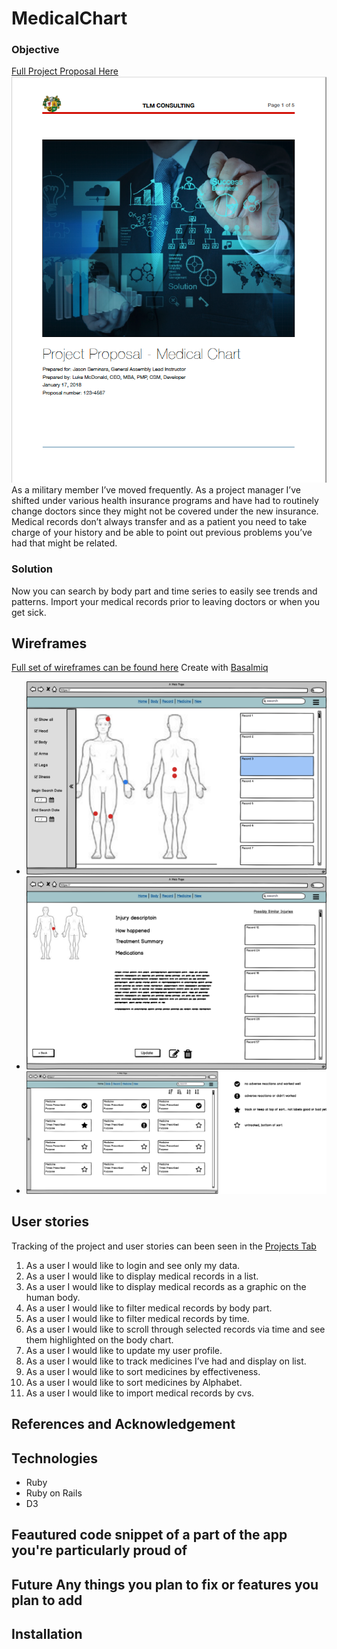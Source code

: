 # MedicalChart

### Objective
[Full Project Proposal Here](https://github.com/TLukeMcDonald/MedicalChart/blob/master/Assets/Project_Docs/Project_Proposal-Medical_Chart%20.pdf)
![Project Proposal](https://github.com/TLukeMcDonald/MedicalChart/blob/master/Assets/Project_Docs/Screen%20Shot%202018-01-18%20at%2012.32.59%20PM.png)
As a military member I’ve moved frequently. As a project manager I’ve shifted under various health insurance programs and have had to routinely change doctors since they might not be covered under the new insurance.  Medical records don’t always transfer and as a patient you need to take charge of your history and be able to point out previous problems you’ve had that might be related. 

### Solution
Now you can search by body part and time series to easily see trends and patterns. Import your medical records prior to leaving doctors or when you get sick. 

## Wireframes <br>
 [Full set of wireframes can be found here](https://github.com/TLukeMcDonald/MedicalChart/tree/master/Assets/Wireframes) Create with [Basalmiq](https://balsamiq.cloud/srwjz/p6u5k)
- ![Main View with filter shelf out](https://github.com/TLukeMcDonald/MedicalChart/blob/master/Assets/Wireframes/Filter.png)
- ![Details Page](https://github.com/TLukeMcDonald/MedicalChart/blob/master/Assets/Wireframes/Detail%20Record.png)
- ![Medicine List](https://github.com/TLukeMcDonald/MedicalChart/blob/master/Assets/Wireframes/Medicine%20List.png)

## User stories <br>
Tracking of the project and user stories can been seen in the [Projects Tab](https://github.com/TLukeMcDonald/MedicalChart/projects)
1. As a user I would like to login and see only my data.
1. As a user I would like to display medical records in a list.
1. As a user I would like to display medical records as a graphic on the human body.
1. As a user I would like to filter medical records by body part.
1. As a user I would like to filter medical records by time.
1. As a user I would like to scroll through selected records via time and see them highlighted on the body chart.
1. As a user I would like to update my user profile.
1. As a user I would like to track medicines I’ve had and display on list.
1. As a user I would like to sort medicines by effectiveness.
1. As a user I would like to sort medicines by Alphabet.
1. As a user I would like to import medical records by cvs.

## References and Acknowledgement 


## Technologies
- Ruby
- Ruby on Rails
- D3


## Feautured code snippet of a part of the app you're particularly proud of

## Future Any things you plan to fix or features you plan to add

## Installation
